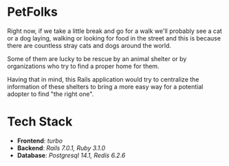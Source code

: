 # PetFolks

Right now, if we take a little break and go for a walk we'll probably see a cat or a dog laying, walking or looking for food in the street and this is because there are countless stray cats and dogs around the world.

Some of them are lucky to be rescue by an animal shelter or by organizations who try to find a proper home for them.

Having that in mind, this Rails application would try to centralize the information of these shelters to bring a more easy way for a potential adopter to find "the right one".

# Tech Stack
* **Frontend**: *turbo*
* **Backend**: *Rails 7.0.1, Ruby 3.1.0*
* **Database**: *Postgresql 14.1, Redis 6.2.6*
